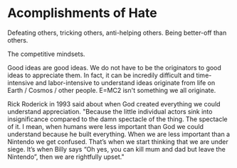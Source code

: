# Acomplishments of Hate

Defeating others, tricking others, anti-helping others. Being better-off than others.

The competitive mindsets. 

Good ideas are good ideas. We do not have to be the originators to good ideas to appreciate them. In fact, it can be incredily difficult and time-intensive and labor-intensive to understand ideas originate from life on Earth / Cosmos / other people. E=MC2 isn't something we all originate. 

Rick Roderick in 1993 said about when God created everything we could understand appreciation. "Because the little individual actors sink into insignificance compared to the damn spectacle of the thing. The spectacle of it. I mean, when humans were less important than God we could understand because he built everything. When we are less important than a Nintendo we get confused. That’s when we start thinking that we are under siege. It’s when Billy says “Oh yes, you can kill mum and dad but leave the Nintendo”, then we are rightfully upset."

